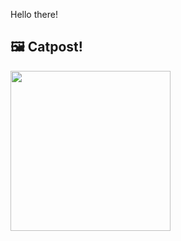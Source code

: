 Hello there!



## 🖼️ Catpost!

<sub>
    <img src="https://cdn2.thecatapi.com/images/cmb.jpg" height="256">
</sub>


